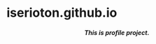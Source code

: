 # iserioton.github.io
<div>
    <div align=center>
        <h5>This is profile project.</h5>
    </div>
</div>
